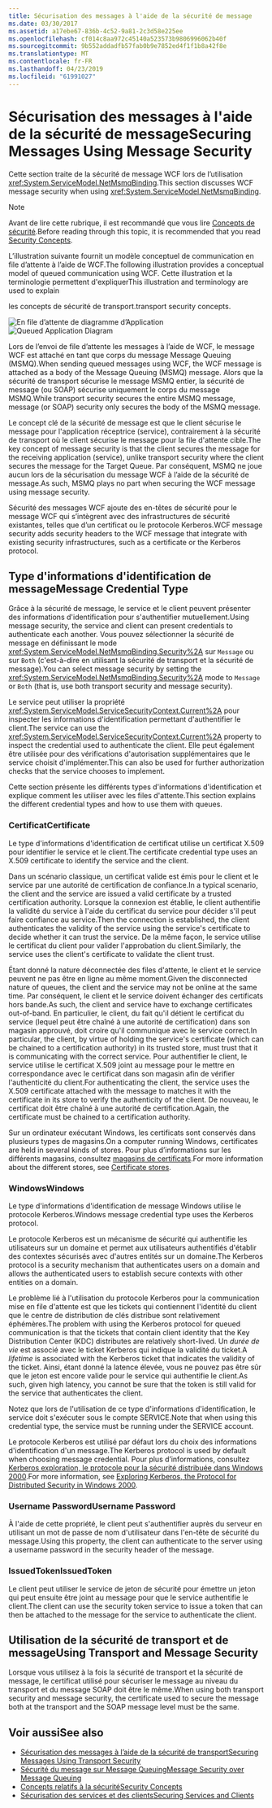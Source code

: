 ```yaml
---
title: Sécurisation des messages à l'aide de la sécurité de message
ms.date: 03/30/2017
ms.assetid: a17ebe67-836b-4c52-9a81-2c3d58e225ee
ms.openlocfilehash: cf014c8aa972c45140a523573b9806996062b40f
ms.sourcegitcommit: 9b552addadfb57fab0b9e7852ed4f1f1b8a42f8e
ms.translationtype: MT
ms.contentlocale: fr-FR
ms.lasthandoff: 04/23/2019
ms.locfileid: "61991027"
---
```

# <a name="securing-messages-using-message-security"></a><span data-ttu-id="34c76-102">Sécurisation des messages à l'aide de la sécurité de message</span><span class="sxs-lookup"><span data-stu-id="34c76-102">Securing Messages Using Message Security</span></span>
<span data-ttu-id="34c76-103">Cette section traite de la sécurité de message WCF lors de l’utilisation <xref:System.ServiceModel.NetMsmqBinding>.</span><span class="sxs-lookup"><span data-stu-id="34c76-103">This section discusses WCF message security when using <xref:System.ServiceModel.NetMsmqBinding>.</span></span>  
  
> [!NOTE]
>  <span data-ttu-id="34c76-104">Avant de lire cette rubrique, il est recommandé que vous lire [Concepts de sécurité](../../../../docs/framework/wcf/feature-details/security-concepts.md).</span><span class="sxs-lookup"><span data-stu-id="34c76-104">Before reading through this topic, it is recommended that you read [Security Concepts](../../../../docs/framework/wcf/feature-details/security-concepts.md).</span></span>  
  
 <span data-ttu-id="34c76-105">L’illustration suivante fournit un modèle conceptuel de communication en file d’attente à l’aide de WCF.</span><span class="sxs-lookup"><span data-stu-id="34c76-105">The following illustration provides a conceptual model of queued communication using WCF.</span></span> <span data-ttu-id="34c76-106">Cette illustration et la terminologie permettent d'expliquer</span><span class="sxs-lookup"><span data-stu-id="34c76-106">This illustration and terminology are used to explain</span></span>  
  
 <span data-ttu-id="34c76-107">les concepts de sécurité de transport.</span><span class="sxs-lookup"><span data-stu-id="34c76-107">transport security concepts.</span></span>  
  
 <span data-ttu-id="34c76-108">![En file d’attente de diagramme d’Application](../../../../docs/framework/wcf/feature-details/media/distributed-queue-figure.jpg "Figure de file d’attente distribuée")</span><span class="sxs-lookup"><span data-stu-id="34c76-108">![Queued Application Diagram](../../../../docs/framework/wcf/feature-details/media/distributed-queue-figure.jpg "Distributed-Queue-Figure")</span></span>  
  
 <span data-ttu-id="34c76-109">Lors de l’envoi de file d’attente les messages à l’aide de WCF, le message WCF est attaché en tant que corps du message Message Queuing (MSMQ).</span><span class="sxs-lookup"><span data-stu-id="34c76-109">When sending queued messages using WCF, the WCF message is attached as a body of the Message Queuing (MSMQ) message.</span></span> <span data-ttu-id="34c76-110">Alors que la sécurité de transport sécurise le message MSMQ entier, la sécurité de message (ou SOAP) sécurise uniquement le corps du message MSMQ.</span><span class="sxs-lookup"><span data-stu-id="34c76-110">While transport security secures the entire MSMQ message, message (or SOAP) security only secures the body of the MSMQ message.</span></span>  
  
 <span data-ttu-id="34c76-111">Le concept clé de la sécurité de message est que le client sécurise le message pour l'application réceptrice (service), contrairement à la sécurité de transport où le client sécurise le message pour la file d'attente cible.</span><span class="sxs-lookup"><span data-stu-id="34c76-111">The key concept of message security is that the client secures the message for the receiving application (service), unlike transport security where the client secures the message for the Target Queue.</span></span> <span data-ttu-id="34c76-112">Par conséquent, MSMQ ne joue aucun lors de la sécurisation du message WCF à l’aide de la sécurité de message.</span><span class="sxs-lookup"><span data-stu-id="34c76-112">As such, MSMQ plays no part when securing the WCF message using message security.</span></span>  
  
 <span data-ttu-id="34c76-113">Sécurité des messages WCF ajoute des en-têtes de sécurité pour le message WCF qui s’intègrent avec des infrastructures de sécurité existantes, telles que d’un certificat ou le protocole Kerberos.</span><span class="sxs-lookup"><span data-stu-id="34c76-113">WCF message security adds security headers to the WCF message that integrate with existing security infrastructures, such as a certificate or the Kerberos protocol.</span></span>  
  
## <a name="message-credential-type"></a><span data-ttu-id="34c76-114">Type d'informations d'identification de message</span><span class="sxs-lookup"><span data-stu-id="34c76-114">Message Credential Type</span></span>  
 <span data-ttu-id="34c76-115">Grâce à la sécurité de message, le service et le client peuvent présenter des informations d'identification pour s'authentifier mutuellement.</span><span class="sxs-lookup"><span data-stu-id="34c76-115">Using message security, the service and client can present credentials to authenticate each another.</span></span> <span data-ttu-id="34c76-116">Vous pouvez sélectionner la sécurité de message en définissant le mode <xref:System.ServiceModel.NetMsmqBinding.Security%2A> sur `Message` ou sur `Both` (c'est-à-dire en utilisant la sécurité de transport et la sécurité de message).</span><span class="sxs-lookup"><span data-stu-id="34c76-116">You can select message security by setting the <xref:System.ServiceModel.NetMsmqBinding.Security%2A> mode to `Message` or `Both` (that is, use both transport security and message security).</span></span>  
  
 <span data-ttu-id="34c76-117">Le service peut utiliser la propriété <xref:System.ServiceModel.ServiceSecurityContext.Current%2A> pour inspecter les informations d'identification permettant d'authentifier le client.</span><span class="sxs-lookup"><span data-stu-id="34c76-117">The service can use the <xref:System.ServiceModel.ServiceSecurityContext.Current%2A> property to inspect the credential used to authenticate the client.</span></span> <span data-ttu-id="34c76-118">Elle peut également être utilisée pour des vérifications d'autorisation supplémentaires que le service choisit d'implémenter.</span><span class="sxs-lookup"><span data-stu-id="34c76-118">This can also be used for further authorization checks that the service chooses to implement.</span></span>  
  
 <span data-ttu-id="34c76-119">Cette section présente les différents types d'informations d'identification et explique comment les utiliser avec les files d'attente.</span><span class="sxs-lookup"><span data-stu-id="34c76-119">This section explains the different credential types and how to use them with queues.</span></span>  
  
### <a name="certificate"></a><span data-ttu-id="34c76-120">Certificat</span><span class="sxs-lookup"><span data-stu-id="34c76-120">Certificate</span></span>  
 <span data-ttu-id="34c76-121">Le type d'informations d'identification de certificat utilise un certificat X.509 pour identifier le service et le client.</span><span class="sxs-lookup"><span data-stu-id="34c76-121">The certificate credential type uses an X.509 certificate to identify the service and the client.</span></span>  
  
 <span data-ttu-id="34c76-122">Dans un scénario classique, un certificat valide est émis pour le client et le service par une autorité de certification de confiance.</span><span class="sxs-lookup"><span data-stu-id="34c76-122">In a typical scenario, the client and the service are issued a valid certificate by a trusted certification authority.</span></span> <span data-ttu-id="34c76-123">Lorsque la connexion est établie, le client authentifie la validité du service à l'aide du certificat du service pour décider s'il peut faire confiance au service.</span><span class="sxs-lookup"><span data-stu-id="34c76-123">Then the connection is established, the client authenticates the validity of the service using the service's certificate to decide whether it can trust the service.</span></span> <span data-ttu-id="34c76-124">De la même façon, le service utilise le certificat du client pour valider l'approbation du client.</span><span class="sxs-lookup"><span data-stu-id="34c76-124">Similarly, the service uses the client's certificate to validate the client trust.</span></span>  
  
 <span data-ttu-id="34c76-125">Étant donné la nature déconnectée des files d'attente, le client et le service peuvent ne pas être en ligne au même moment.</span><span class="sxs-lookup"><span data-stu-id="34c76-125">Given the disconnected nature of queues, the client and the service may not be online at the same time.</span></span> <span data-ttu-id="34c76-126">Par conséquent, le client et le service doivent échanger des certificats hors bande.</span><span class="sxs-lookup"><span data-stu-id="34c76-126">As such, the client and service have to exchange certificates out-of-band.</span></span> <span data-ttu-id="34c76-127">En particulier, le client, du fait qu'il détient le certificat du service (lequel peut être chaîné à une autorité de certification) dans son magasin approuvé, doit croire qu'il communique avec le service correct.</span><span class="sxs-lookup"><span data-stu-id="34c76-127">In particular, the client, by virtue of holding the service's certificate (which can be chained to a certification authority) in its trusted store, must trust that it is communicating with the correct service.</span></span> <span data-ttu-id="34c76-128">Pour authentifier le client, le service utilise le certificat X.509 joint au message pour le mettre en correspondance avec le certificat dans son magasin afin de vérifier l'authenticité du client.</span><span class="sxs-lookup"><span data-stu-id="34c76-128">For authenticating the client, the service uses the X.509 certificate attached with the message to matches it with the certificate in its store to verify the authenticity of the client.</span></span> <span data-ttu-id="34c76-129">De nouveau, le certificat doit être chaîné à une autorité de certification.</span><span class="sxs-lookup"><span data-stu-id="34c76-129">Again, the certificate must be chained to a certification authority.</span></span>  
  
 <span data-ttu-id="34c76-130">Sur un ordinateur exécutant Windows, les certificats sont conservés dans plusieurs types de magasins.</span><span class="sxs-lookup"><span data-stu-id="34c76-130">On a computer running Windows, certificates are held in several kinds of stores.</span></span> <span data-ttu-id="34c76-131">Pour plus d’informations sur les différents magasins, consultez [magasins de certificats](https://go.microsoft.com/fwlink/?LinkId=87787).</span><span class="sxs-lookup"><span data-stu-id="34c76-131">For more information about the different stores, see [Certificate stores](https://go.microsoft.com/fwlink/?LinkId=87787).</span></span>  
  
### <a name="windows"></a><span data-ttu-id="34c76-132">Windows</span><span class="sxs-lookup"><span data-stu-id="34c76-132">Windows</span></span>  
 <span data-ttu-id="34c76-133">Le type d'informations d'identification de message Windows utilise le protocole Kerberos.</span><span class="sxs-lookup"><span data-stu-id="34c76-133">Windows message credential type uses the Kerberos protocol.</span></span>  
  
 <span data-ttu-id="34c76-134">Le protocole Kerberos est un mécanisme de sécurité qui authentifie les utilisateurs sur un domaine et permet aux utilisateurs authentifiés d'établir des contextes sécurisés avec d'autres entités sur un domaine.</span><span class="sxs-lookup"><span data-stu-id="34c76-134">The Kerberos protocol is a security mechanism that authenticates users on a domain and allows the authenticated users to establish secure contexts with other entities on a domain.</span></span>  
  
 <span data-ttu-id="34c76-135">Le problème lié à l'utilisation du protocole Kerberos pour la communication mise en file d'attente est que les tickets qui contiennent l'identité du client que le centre de distribution de clés distribue sont relativement éphémères.</span><span class="sxs-lookup"><span data-stu-id="34c76-135">The problem with using the Kerberos protocol for queued communication is that the tickets that contain client identity that the Key Distribution Center (KDC) distributes are relatively short-lived.</span></span> <span data-ttu-id="34c76-136">Un *durée de vie* est associé avec le ticket Kerberos qui indique la validité du ticket.</span><span class="sxs-lookup"><span data-stu-id="34c76-136">A *lifetime* is associated with the Kerberos ticket that indicates the validity of the ticket.</span></span> <span data-ttu-id="34c76-137">Ainsi, étant donné la latence élevée, vous ne pouvez pas être sûr que le jeton est encore valide pour le service qui authentifie le client.</span><span class="sxs-lookup"><span data-stu-id="34c76-137">As such, given high latency, you cannot be sure that the token is still valid for the service that authenticates the client.</span></span>  
  
 <span data-ttu-id="34c76-138">Notez que lors de l'utilisation de ce type d'informations d'identification, le service doit s'exécuter sous le compte SERVICE.</span><span class="sxs-lookup"><span data-stu-id="34c76-138">Note that when using this credential type, the service must be running under the SERVICE account.</span></span>  
  
 <span data-ttu-id="34c76-139">Le protocole Kerberos est utilisé par défaut lors du choix des informations d'identification d'un message.</span><span class="sxs-lookup"><span data-stu-id="34c76-139">The Kerberos protocol is used by default when choosing message credential.</span></span> <span data-ttu-id="34c76-140">Pour plus d’informations, consultez [Kerberos exploration, le protocole pour la sécurité distribuée dans Windows 2000](https://go.microsoft.com/fwlink/?LinkId=87790).</span><span class="sxs-lookup"><span data-stu-id="34c76-140">For more information, see [Exploring Kerberos, the Protocol for Distributed Security in Windows 2000](https://go.microsoft.com/fwlink/?LinkId=87790).</span></span>  
  
### <a name="username-password"></a><span data-ttu-id="34c76-141">Username Password</span><span class="sxs-lookup"><span data-stu-id="34c76-141">Username Password</span></span>  
 <span data-ttu-id="34c76-142">À l'aide de cette propriété, le client peut s'authentifier auprès du serveur en utilisant un mot de passe de nom d'utilisateur dans l'en-tête de sécurité du message.</span><span class="sxs-lookup"><span data-stu-id="34c76-142">Using this property, the client can authenticate to the server using a username password in the security header of the message.</span></span>  
  
### <a name="issuedtoken"></a><span data-ttu-id="34c76-143">IssuedToken</span><span class="sxs-lookup"><span data-stu-id="34c76-143">IssuedToken</span></span>  
 <span data-ttu-id="34c76-144">Le client peut utiliser le service de jeton de sécurité pour émettre un jeton qui peut ensuite être joint au message pour que le service authentifie le client.</span><span class="sxs-lookup"><span data-stu-id="34c76-144">The client can use the security token service to issue a token that can then be attached to the message for the service to authenticate the client.</span></span>  
  
## <a name="using-transport-and-message-security"></a><span data-ttu-id="34c76-145">Utilisation de la sécurité de transport et de message</span><span class="sxs-lookup"><span data-stu-id="34c76-145">Using Transport and Message Security</span></span>  
 <span data-ttu-id="34c76-146">Lorsque vous utilisez à la fois la sécurité de transport et la sécurité de message, le certificat utilisé pour sécuriser le message au niveau du transport et du message SOAP doit être le même.</span><span class="sxs-lookup"><span data-stu-id="34c76-146">When using both transport security and message security, the certificate used to secure the message both at the transport and the SOAP message level must be the same.</span></span>  
  
## <a name="see-also"></a><span data-ttu-id="34c76-147">Voir aussi</span><span class="sxs-lookup"><span data-stu-id="34c76-147">See also</span></span>

- [<span data-ttu-id="34c76-148">Sécurisation des messages à l’aide de la sécurité de transport</span><span class="sxs-lookup"><span data-stu-id="34c76-148">Securing Messages Using Transport Security</span></span>](../../../../docs/framework/wcf/feature-details/securing-messages-using-transport-security.md)
- [<span data-ttu-id="34c76-149">Sécurité du message sur Message Queuing</span><span class="sxs-lookup"><span data-stu-id="34c76-149">Message Security over Message Queuing</span></span>](../../../../docs/framework/wcf/samples/message-security-over-message-queuing.md)
- [<span data-ttu-id="34c76-150">Concepts relatifs à la sécurité</span><span class="sxs-lookup"><span data-stu-id="34c76-150">Security Concepts</span></span>](../../../../docs/framework/wcf/feature-details/security-concepts.md)
- [<span data-ttu-id="34c76-151">Sécurisation des services et des clients</span><span class="sxs-lookup"><span data-stu-id="34c76-151">Securing Services and Clients</span></span>](../../../../docs/framework/wcf/feature-details/securing-services-and-clients.md)
